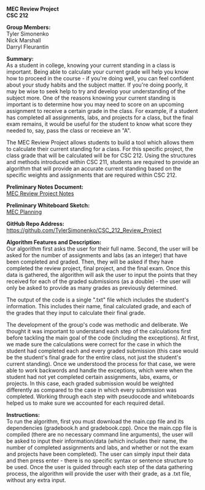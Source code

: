 <b>MEC Review Project</b><br>
<b>CSC 212</b>

<b>Group Members:</b><br> 
Tyler Simonenko<br>
Nick Marshall<br>
Darryl Fleurantin<br>

<b>Summary:</b> <br>
As a student in college, knowing your current standing in a class is important. Being able to calculate your current grade will help you know how to proceed in the course - if you're doing well, you can feel confident about your study habits and the subject matter. If you're doing poorly, it may be wise to seek help to try and develop your understanding of the subject more. One of the reasons knowing your current standing is important is to determine how you may need to score on an upcoming assignment to receive a certain grade in the class. For example, if a student has completed all assignments, labs, and projects for a class, but the final exam remains, it would be useful for the student to know what score they needed to, say, pass the class or receieve an "A".

The MEC Review Project allows students to build a tool which allows them to calculate their current standing for a class. For this specific project, the class grade that will be calculated will be for CSC 212. Using the structures and methods introduced within CSC 211, students are required to provide an algorithm that will provide an accurate current standing based on the specific weights and assignments that are required within CSC 212.


<b>Preliminary Notes Document:</b><br>
[MEC Review Project Notes](https://github.com/TylerSimonenko/CSC_212_Review_Project/files/9883488/MEC.Review.Project.Notes.pdf)


<b>Preliminary Whiteboard Sketch:</b><br>
[MEC Planning](https://user-images.githubusercontent.com/68083538/198410520-940a4e30-887f-4d0b-9d44-dc6343940cc2.jpg)


<b>GitHub Repo Address:</b><br>
https://github.com/TylerSimonenko/CSC_212_Review_Project


<b>Algorithm Features and Description:</b><br>
Our algorithm first asks the user for their full name. Second, the user will be asked for the number of assignments and labs (as an integer) that have been completed and graded. Then, they will be asked if they have completed the review project, final project, and the final exam. Once this data is gathered, the algorithm will ask the user to input the points that they received for each of the graded submissions (as a double) - the user will only be asked to provide as many grades as previously determined.


The output of the code is a single ".txt" file which includes the student's information. This includes their name, final calculated grade, and each of the grades that they input to calculate their final grade. 


The development of the group's code was methodic and deliberate. We thought it was important to understand each step of the calculations first before tackling the main goal of the code (including the exceptions). At first, we made sure the calculations were correct for the case in which the student had completed each and every graded submission (this case would be the student's final grade for the entire class, not just the student's current standing). Once we understood the process for that case, we were able to work backwords and handle the exceptions, which were when the student had not yet completed certain assignments, labs, exams, or projects. In this case, each graded submission would be weighted differently as compared to the case in which every submission was completed. Working through each step with pseudocode and whiteboards helped us to make sure we accounted for each required detail. 


<b>Instructions:</b><br>
To run the algorithm, first you must download the main.cpp file and its dependencies (gradebook.h and gradebook.cpp). Once the main.cpp file is compiled (there are no necessary command line arguments), the user will be asked to input their information/data (which includes their name, the number of completed assignments and labs, and whether or not the exam and projects have been completed). The user can simply input their data and then press enter - there is no specific syntax or sentence structure to be used. Once the user is guided through each step of the data gathering process, the algorithm will provide the user with their grade, as a .txt file, without any extra input.
